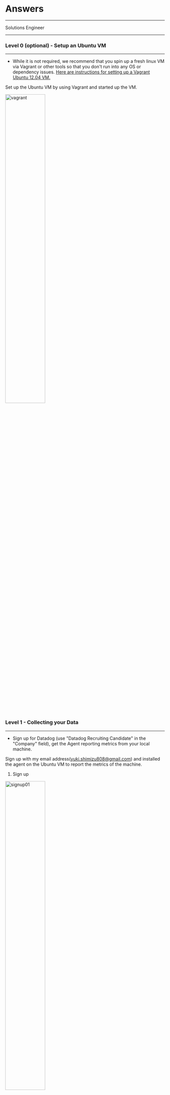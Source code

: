 # Answers
___

Solutions Engineer
___


### Level 0 (optional) - Setup an Ubuntu VM
---

* While it is not required, we recommend that you spin up a fresh linux VM via Vagrant or other tools so that you don't run into any OS or dependency issues. [Here are instructions for setting up a Vagrant Ubuntu 12.04 VM.](https://www.vagrantup.com/docs/getting-started/)

Set up the Ubuntu VM by using Vagrant and started up the VM.

<img src="https://raw.githubusercontent.com/yuki0808/Images/master/20170902/20170902_000.png" width="50%" height="50%" alt="vagrant" title="vagrant">

### Level 1 - Collecting your Data
---
* Sign up for Datadog (use "Datadog Recruiting Candidate" in the "Company" field), get the Agent reporting metrics from your local machine.

Sign up with my email address(yuki.shimizu808@gmail.com) and installed the agent on the Ubuntu VM to report the metrics of the machine.


1. Sign up

<img src="https://raw.githubusercontent.com/yuki0808/Images/master/20170902/20170902_001_01.png" width="50%" height="50%" alt="signup01" title="signup01">

2. Installed Agent
 
Get API Key

<img src="https://raw.githubusercontent.com/yuki0808/Images/master/20170902/20170902_003.png" width="50%" height="50%" alt="installagent02" title="installagent02">

 Install Agent on VM

<img src="https://raw.githubusercontent.com/yuki0808/Images/master/20170902/20170902_004.png" width="50%" height="50%" alt="installagent03" title="installagent03">

<img src="https://raw.githubusercontent.com/yuki0808/Images/master/20170902/20170902_005.png" width="50%" height="50%" alt="installagent04" title="installagent04">

3. Dashboad Report Screen
 
  <img src="https://raw.githubusercontent.com/yuki0808/Images/master/20170902/20170902_006.png" width="50%" height="50%" alt="dashboard01" title="dashboard01">
 
  <img src="https://raw.githubusercontent.com/yuki0808/Images/master/20170902/20170902_007.png" width="50%" height="50%" alt="dashboard02" title="dashboard02">
 


* Bonus question: In your own words, what is the Agent?

The Datadog Agent is a software which developed in Python language and runs on various platforms such as Windows, Linux(CentOS, RedHat, Ubuntu...), and MacOS.
It collects the machine's system resources, data, metric, and events (e.g. CPU, Memory, Disk IO, Networking Usage) .
The agent gathers the machine's data and send the data to Datadog to monitor the machine's performance.


* Add tags in the Agent config file and show us a screenshot of your host and its tags on the Host Map page in Datadog.

1. Edit Agent config File

Agent config file on the VM

```
/etc/dd-agent/datadog.conf
```

Edit the config file to add tags.

  <img src="https://raw.githubusercontent.com/yuki0808/Images/master/20170902/20170902_008_01.png" width="50%" height="50%" alt="conffile01" title="conffile01">
 
  <img src="https://raw.githubusercontent.com/yuki0808/Images/master/20170902/20170902_008_02.png" width="50%" height="50%" alt="conffile02" title="conffile02">

Diff result of between the original file and edited file

  <img src="https://raw.githubusercontent.com/yuki0808/Images/master/20170902/20170902_008_03.png" width="50%" height="50%" alt="conffile03" title="conffile03">


2. Edit Agent config File

Before add the tags.

<img src="https://raw.githubusercontent.com/yuki0808/Images/master/20170902/20170902_008.png" width="50%" height="50%" alt="conffile04" title="conffile04">

After add the tags.

<img src="https://raw.githubusercontent.com/yuki0808/Images/master/20170902/20170902_009.png" width="50%" height="50%" alt="conffile05" title="conffile05">

* Install a database on your machine (MongoDB, MySQL, or PostgreSQL) and then install the respective Datadog integration for that database.

1. Install MySQL Datbase on the VM.

<img src="https://raw.githubusercontent.com/yuki0808/Images/master/20170902/20170902_010.png" width="50%" height="50%" alt="mysql01" title="mysql01">

<img src="https://raw.githubusercontent.com/yuki0808/Images/master/20170902/20170902_011.png" width="50%" height="50%" alt="mysql02" title="mysql02">


2. Install the respective Datadog integration for MySQL. 
 
Create the datadog user and grant privileges.

<img src="https://raw.githubusercontent.com/yuki0808/Images/master/20170902/20170902_012.png" width="50%" height="50%" alt="mysql03" title="mysql03">

<img src="https://raw.githubusercontent.com/yuki0808/Images/master/20170902/20170902_013.png" width="50%" height="50%" alt="mysql04" title="mysql04">

Create and edit the mysql configuration file.

```
/etc/dd-agent/conf.d/mysql.yaml
```

<img src="https://raw.githubusercontent.com/yuki0808/Images/master/20170902/20170902_014.png" width="50%" height="50%" alt="mysql05" title="mysql05">

Restart Agent

<img src="https://raw.githubusercontent.com/yuki0808/Images/master/20170902/20170902_015.png" width="50%" height="50%" alt="mysql06" title="mysql06">

Check the status by using [info] command.

<img src="https://raw.githubusercontent.com/yuki0808/Images/master/20170902/20170902_016.png" width="50%" height="50%" alt="mysql07" title="mysql07">


3. Dashboard Report

See the dashboard report so that the mysql joined the part of the metric targets.

<img src="https://raw.githubusercontent.com/yuki0808/Images/master/20170902/20170902_017.png" width="50%" height="50%" alt="mysql07" title="mysql07">


* Write a custom Agent check that samples a random value. Call this new metric: `test.support.random`

1. Create and edit the custom agent check file.

```
/etc/dd-agent/checks.d/test_random.py
```
<img src="https://raw.githubusercontent.com/yuki0808/Images/master/20170902/20170902_018.png" width="50%" height="50%" alt="custage01" title="custage01">


2. Create and edit the config file.

```
/etc/dd-agent/conf.d/test_random.yaml
```
<img src="https://raw.githubusercontent.com/yuki0808/Images/master/20170902/20170902_019.png" width="50%" height="50%" alt="custage02" title="custage02">

3. Validate the custome agent check

<img src="https://raw.githubusercontent.com/yuki0808/Images/master/20170902/20170902_020.png" width="50%" height="50%" alt="custage03" title="custage03">

4. Check the new metric `test.support.random` is monitoring on Datadog.

<img src="https://raw.githubusercontent.com/yuki0808/Images/master/20170902/20170902_020_01.png" width="50%" height="50%" alt="custage04" title="custage04">


### Level 2 - Visualizing your Data
---
* Since your database integration is reporting now, clone your database integration dashboard and add additional database metrics to it as well as your `test.support.random` metric from the custom Agent check.

1. Clone the database dashboard.

<img src="https://raw.githubusercontent.com/yuki0808/Images/master/20170902/20170902_022.png" width="50%" height="50%" alt="clone01" title="clone01">

<img src="https://raw.githubusercontent.com/yuki0808/Images/master/20170902/20170902_023.png" width="50%" height="50%" alt="clone02" title="clone02">

<img src="https://raw.githubusercontent.com/yuki0808/Images/master/20170902/20170902_024.png" width="50%" height="50%" alt="clone03" title="clone03">


2. Add `test.support.random` metric to the cloned dashboard.

<img src="https://raw.githubusercontent.com/yuki0808/Images/master/20170902/20170902_025.png" width="50%" height="50%" alt="clone04" title="clone04">

<img src="https://raw.githubusercontent.com/yuki0808/Images/master/20170902/20170902_026.png" width="50%" height="50%" alt="clone05" title="clone05">

<img src="https://raw.githubusercontent.com/yuki0808/Images/master/20170902/20170902_027.png" width="50%" height="50%" alt="clone06" title="clone06">

<img src="https://raw.githubusercontent.com/yuki0808/Images/master/20170902/20170902_028.png" width="50%" height="50%" alt="clone07" title="clone07">


* Bonus question: What is the difference between a timeboard and a screenboard?

■Timeboards 

All graphs are always scoped to the same time and graphs will always appear in a grid-like fashion. This makes them generally better for troubleshooting and correlation. Graphs from a TimeBoard can be shared individually.

■ScreenBoards 

These are flexible, far more customizable and are great for getting a high-level look into a system. They are created with drag-and-drop widgets, which can each have a different time frame.
ScreenBoards can be shared as a whole live and as a read-only entity, whereas TimeBoards cannot.


* Take a snapshot of your `test.support.random` graph and draw a box around a section that shows it going above 0.90. Make sure this snapshot is sent to your email by using the @notification

1. Set the line maker at 0.9 so easy-to-recognize to find the alert metric values.

<img src="https://raw.githubusercontent.com/yuki0808/Images/master/20170902/20170902_029_01.png" width="50%" height="50%" alt="checkvalue01" title="checkvalue01">

2. Took a snapshot of the graph status and drew the box(above 0.90) and sent via email notification(I used my other email to confirm that I get the email from the notification correctly).

<img src="https://raw.githubusercontent.com/yuki0808/Images/master/20170902/20170902_029.png" width="50%" height="50%" alt="checkvalue02" title="checkvalue02">

<img src="https://raw.githubusercontent.com/yuki0808/Images/master/20170902/20170902_030.png" width="50%" height="50%" alt="checkvalue03" title="checkvalue03">

<img src="https://raw.githubusercontent.com/yuki0808/Images/master/20170902/20170902_031.png" width="50%" height="50%" alt="checkvalue04" title="checkvalue04">


### Level 3 - Alerting on your Data
---
Since you've already caught your test metric going above 0.90 once, you don't want to have to continually watch this dashboard to be alerted when it goes above 0.90 again.  So let's make life easier by creating a monitor.  
* Set up a monitor on this metric that alerts you when it goes above 0.90 at least once during the last 5 minutes

Set the monitor on the metric like the screenshots below. [Monitors]->[New Monitor]->[Metric].

<img src="https://raw.githubusercontent.com/yuki0808/Images/master/20170902/20170902_033.png" width="50%" height="50%" alt="alert01" title="alert01">

Export JSON file

<img src="https://raw.githubusercontent.com/yuki0808/Images/master/20170902/20170902_034.png" width="50%" height="50%" alt="alert02" title="alert02">

```
{
	"name": "Alerting Test Random Value over 0.9",
	"type": "metric alert",
	"query": "max(last_5m):avg:test.support.random{*} > 0.9",
	"message": " [ALERT]Caught the test metric value which is going above 0.90. @yuki.shimizu808@gmail.com",
	"tags": [
		"*"
	],
	"options": {
		"timeout_h": 0,
		"notify_no_data": false,
		"no_data_timeframe": 10,
		"notify_audit": true,
		"require_full_window": false,
		"new_host_delay": 300,
		"include_tags": false,
		"escalation_message": "",
		"locked": false,
		"renotify_interval": "0",
		"evaluation_delay": "",
		"thresholds": {
			"critical": 0.9
		}
	}
}
```

* Bonus points:  Make it a multi-alert by host so that you won't have to recreate it if your infrastructure scales up.  

From the metric setting screen, change the settig value "Simple alert" to "Multi alert" from the dropdown menu at Step 2 [Define the metric].

<img src="https://raw.githubusercontent.com/yuki0808/Images/master/20170902/20170902_035.png" width="50%" height="50%" alt="alert03" title="alert03">


* Give it a descriptive monitor name and message (it might be worth it to include the link to your previously created dashboard in the message).  Make sure that the monitor will notify you via email.

From the metric setting screen, edit the message as the screenshot below at Step 4 [Say what's happening].
To descriptive the message I added the server's hostname and IP address on the title part and added the link to my dashboard on the message part.

<img src="https://raw.githubusercontent.com/yuki0808/Images/master/20170902/20170902_036.png" width="50%" height="50%" alt="alert04" title="alert04">

Export JSON file

<img src="https://raw.githubusercontent.com/yuki0808/Images/master/20170902/20170902_037.png" width="50%" height="50%" alt="alert05" title="alert05">

```
{
	"name": "Alerting Test Random Value over 0.9 on HOST {{host.name}}  {{host.ip}} ",
	"type": "metric alert",
	"query": "max(last_5m):avg:test.support.random{*} by {host} > 0.9",
	"message": " [ALERT]Caught the test metric value which is going above 0.90. \n\nRefer URL below...\nhttps://app.datadoghq.com/dash/351905/custom-metrics---mysql-cloned?live=true&page=0&is_auto=false&from_ts=1504338822746&to_ts=1504342422746&tile_size=m&fullscreen=false \n\n@yuki.shimizu808@gmail.com ",
	"tags": [
		"*"
	],
	"options": {
		"timeout_h": 0,
		"notify_no_data": false,
		"no_data_timeframe": 10,
		"notify_audit": true,
		"require_full_window": false,
		"new_host_delay": 300,
		"include_tags": false,
		"escalation_message": "",
		"locked": false,
		"renotify_interval": "0",
		"evaluation_delay": "",
		"thresholds": {
			"critical": 0.9
		}
	}
}
```

* This monitor should alert you within 15 minutes. So when it does, take a screenshot of the email that it sends you.

The screenshot below is the alert mail that I got from Datadog monitor.

<img src="https://raw.githubusercontent.com/yuki0808/Images/master/20170902/20170902_038.png" width="50%" height="50%" alt="alert06" title="alert06">


* Bonus: Since this monitor is going to alert pretty often, you don't want to be alerted when you are out of the office. Set up a scheduled downtime for this monitor that silences it from 7pm to 9am daily. Make sure that your email is notified when you schedule the downtime and take a screenshot of that notification.

To set up the scheduled downtime, I set up the settings as screenshot below. 
[Monitors]->[Manage Downtime]->[Schedule Downtime]

<img src="https://raw.githubusercontent.com/yuki0808/Images/master/20170902/20170902_039.png" width="50%" height="50%" alt="alert07" title="alert07">

The screenshot below is the  mail that I got from Datadog monitor on downtime.

<img src="https://raw.githubusercontent.com/yuki0808/Images/master/20170902/20170902_040.png" width="50%" height="50%" alt="alert08" title="alert08">
